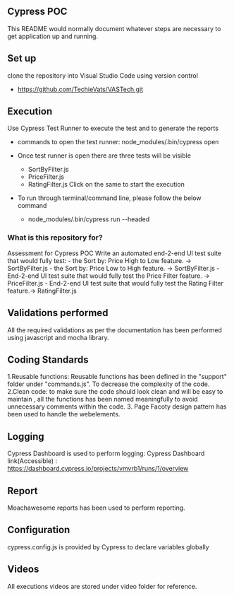 ## Cypress POC

This README would normally document whatever steps are necessary to get application up and running.


## Set up

clone the repository into Visual Studio Code using version control
- https://github.com/TechieVats/VASTech.git 

## Execution
Use Cypress Test Runner to execute the test and to generate the reports
- commands to open the test runner: node_modules/.bin/cypress open
- Once test runner is open there are three tests will be visible
    - SortByFilter.js
    - PriceFilter.js
    - RatingFilter.js
    Click on the same to start the execution

- To run through terminal/command line, please follow the below command
    - node_modules/.bin/cypress run --headed

### What is this repository for? ###
Assessment for Cypress POC
Write an automated end-2-end UI test suite that would fully test:
	-	the Sort by: Price High to Low feature. -> SortByFilter.js
	-	the Sort by: Price Low to High feature. -> SortByFilter.js
	-	End-2-end UI test suite that would fully test the Price Filter feature. -> PriceFilter.js
	-	End-2-end UI test suite that would fully test the Rating Filter feature.-> RatingFilter.js



## Validations performed

All the required validations as per the documentation has been performed using javascript and mocha library.


## Coding Standards

1.Reusable functions: Reusable functions has been defined in the "support" folder under "commands.js". To decrease the
complexity of the code.
2.Clean code: to make sure the code should look clean and will be easy to maintain , all the functions has been
named meaningfully to avoid unnecessary comments within the code.
3. Page Facoty design pattern has been used to handle the webelements.

## Logging

Cypress Dashboard is used to perform logging:
Cypress Dashboard link(Accessible) : https://dashboard.cypress.io/projects/vmvrb1/runs/1/overview

## Report
Moachawesome reports has been used to perform reporting.

## Configuration
cypress.config.js is provided by Cypress to declare variables globally

## Videos
All executions videos are stored under video folder for reference.
